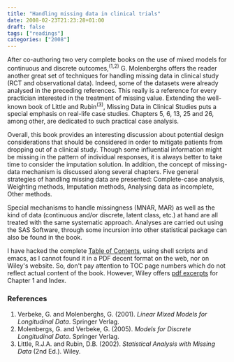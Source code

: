 ```yaml
---
title: "Handling missing data in clinical trials"
date: 2008-02-23T21:23:28+01:00
draft: false
tags: ["readings"]
categories: ["2008"]
---
```


After co-authoring two very complete books on the use of mixed models for continuous and discrete outcomes,<sup>(1,2)</sup> G. Molenberghs offers the reader another great set of techniques for handling missing data in clinical study (RCT and observational data). Indeed, some of the datasets were already analysed in the preceding references. This really is a reference for every practician interested in the treatment of missing value. Extending the well-known book of Little and Rubin<sup>(3)</sup>, Missing Data in Clinical Studies puts a special emphasis on real-life case studies. Chapters 5, 6, 13, 25 and 26, among other, are dedicated to such practical case analysis.

Overall, this book provides an interesting discussion about potential design considerations that should be considered in order to mitigate patients from dropping out of a clinical study. Though some influential information might be missing in the pattern of individual responses, it is always better to take time to consider the imputation solution. In addition, the concept of missing-data mechanism is discussed along several chapters. Five general strategies of handling missing data are presented: Complete-case analysis, Weighting methods, Imputation methods, Analysing data as incomplete, Other methods.

Special mechanisms to handle missingness (MNAR, MAR) as well as the kind of data (continuous and/or discrete, latent class, etc.) at hand are all treated with the same systematic approach. Analyses are carried out using the SAS Software, through some incursion into other statistical package can also be found in the book.

I have hacked the complete [Table of Contents][Table of Contents], using shell scripts and emacs, as I cannot found it in a PDF decent format on the web, nor on Wiley's website. So, don't pay attention to TOC page numbers which do not reflect actual content of the book. However, Wiley offers [pdf excerpts](http://eu.wiley.com/WileyCDA/WileyTitle/productCd-0470849819.html) for Chapter 1 and Index.

### References

1. Verbeke, G. and Molenberghs, G. (2001). *Linear Mixed Models for Longitudinal Data*. Springer Verlag.
2. Molenbergs, G. and Verbeke, G. (2005). *Models for Discrete Longitudinal Data*. Springer Verlag.
3. Little, R.J.A. and Rubin, D.B. (2002). *Statistical Analysis with Missing Data* (2nd Ed.). Wiley.

[Table of Contents]: http://www.aliquote.org/articles/tech/MDCS/MDCS_toc.pdf "TOC"